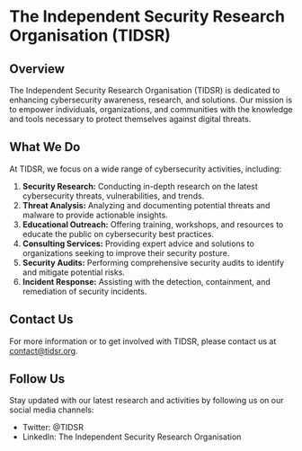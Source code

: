 # The Independent Security Research Organisation (TIDSR)

## Overview
The Independent Security Research Organisation (TIDSR) is dedicated to enhancing cybersecurity awareness, research, and solutions. Our mission is to empower individuals, organizations, and communities with the knowledge and tools necessary to protect themselves against digital threats.

## What We Do
At TIDSR, we focus on a wide range of cybersecurity activities, including:

1. **Security Research:** Conducting in-depth research on the latest cybersecurity threats, vulnerabilities, and trends.
2. **Threat Analysis:** Analyzing and documenting potential threats and malware to provide actionable insights.
3. **Educational Outreach:** Offering training, workshops, and resources to educate the public on cybersecurity best practices.
4. **Consulting Services:** Providing expert advice and solutions to organizations seeking to improve their security posture.
5. **Security Audits:** Performing comprehensive security audits to identify and mitigate potential risks.
6. **Incident Response:** Assisting with the detection, containment, and remediation of security incidents.

## Contact Us
For more information or to get involved with TIDSR, please contact us at [contact@tidsr.org](mailto:contact@tidsr.org).

## Follow Us
Stay updated with our latest research and activities by following us on our social media channels:
- Twitter: @TIDSR
- LinkedIn: The Independent Security Research Organisation
